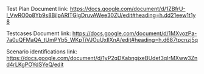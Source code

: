 Test Plan Document link:
https://docs.google.com/document/d/1ZBfrU-I_VwRO0o8Yb9s8BilpARITGlgDruvAWee30ZU/edit#heading=h.dd21eew1t1y8

Testcases Document link:
https://docs.google.com/document/d/1MXvozPa-7a0uQFMaQA_tUmPYb5_WKpTiVJOuUxIlXnA/edit#heading=h.d687tpcnzj5q

Scenario identifications link:
https://docs.google.com/document/d/1yP2qDKabngjxeBUdet3qIrMXww3Znd4rLKgPOYdSYeQ/edit
